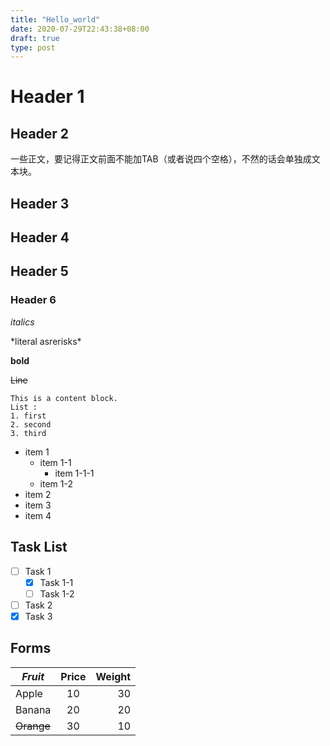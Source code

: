 ```yaml
---
title: "Hello_world"
date: 2020-07-29T22:43:38+08:00
draft: true
type: post
---
```


# Header 1

## Header 2
一些正文，要记得正文前面不能加TAB（或者说四个空格），不然的话会单独成文本块。
## Header 3

## Header 4

## Header 5

### Header 6
_italics_

\*literal asrerisks\*

**bold**

~~Line~~



```
This is a content block.
List :
1. first  
2. second  
3. third
```
* item 1
    - item 1-1
        + item 1-1-1
    + item 1-2
* item 2
* item 3
* item 4

## Task List
- [ ] Task 1
    + [x] Task 1-1
    + [ ] Task 1-2
- [ ] Task 2
- [x] Task 3

## Forms
| _Fruit_  | Price      | Weight   |  
| -------- | :--------: | -------: | 
| Apple    | 10         | 30       |  
| Banana   | 20         | 20       |  
|~~Orange~~| 30         | 10       |  